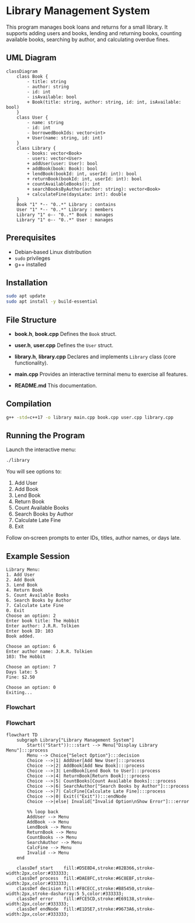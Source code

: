 # Library Management System

This program manages book loans and returns for a small library.
It supports adding users and books, lending and returning books, counting available books, searching by author, and calculating overdue fines.

## UML Diagram

```mermaid
classDiagram
    class Book {
        - title: string
        - author: string
        - id: int
        - isAvailable: bool
        + Book(title: string, author: string, id: int, isAvailable: bool)
    }
    class User {
        - name: string
        - id: int
        - borrowedBookIds: vector<int>
        + User(name: string, id: int)
    }
    class Library {
        - books: vector<Book>
        - users: vector<User>
        + addUser(user: User): bool
        + addBook(book: Book): bool
        + lendBook(bookId: int, userId: int): bool
        + returnBook(bookId: int, userId: int): bool
        + countAvailableBooks(): int
        + searchBooksByAuthor(author: string): vector<Book>
        + calculateFine(daysLate: int): double
    }
    Book "1" *-- "0..*" Library : contains
    User "1" *-- "0..*" Library : members
    Library "1" o-- "0..*" Book : manages
    Library "1" o-- "0..*" User : manages
```

## Prerequisites

- Debian‑based Linux distribution
- `sudo` privileges
- g++ installed

## Installation

```bash
sudo apt update
sudo apt install -y build-essential
```

## File Structure

- **book.h**, **book.cpp**
  Defines the `Book` struct.

- **user.h**, **user.cpp**
  Defines the `User` struct.

- **library.h**, **library.cpp**
  Declares and implements `Library` class (core functionality).

- **main.cpp**
  Provides an interactive terminal menu to exercise all features.

- **README.md**
  This documentation.

## Compilation

```bash
g++ -std=c++17 -o library main.cpp book.cpp user.cpp library.cpp
```

## Running the Program

Launch the interactive menu:

```bash
./library
```

You will see options to:

1. Add User
2. Add Book
3. Lend Book
4. Return Book
5. Count Available Books
6. Search Books by Author
7. Calculate Late Fine
8. Exit

Follow on‑screen prompts to enter IDs, titles, author names, or days late.

## Example Session

```
Library Menu:
1. Add User
2. Add Book
3. Lend Book
4. Return Book
5. Count Available Books
6. Search Books by Author
7. Calculate Late Fine
0. Exit
Choose an option: 2
Enter book title: The Hobbit
Enter author: J.R.R. Tolkien
Enter book ID: 103
Book added.

Choose an option: 6
Enter author name: J.R.R. Tolkien
103: The Hobbit

Choose an option: 7
Days late: 5
Fine: $2.50

Choose an option: 0
Exiting...
```





### Flowchart

### Flowchart

```mermaid
flowchart TD
    subgraph Library["Library Management System"]
        Start(("Start")):::start --> Menu["Display Library Menu"]:::process
        Menu --> Choice{"Select Option"}:::decision
        Choice -->|1| AddUser[Add New User]:::process
        Choice -->|2| AddBook[Add New Book]:::process
        Choice -->|3| LendBook[Lend Book to User]:::process
        Choice -->|4| ReturnBook[Return Book]:::process
        Choice -->|5| CountBooks[Count Available Books]:::process
        Choice -->|6| SearchAuthor["Search Books by Author"]:::process
        Choice -->|7| CalcFine[Calculate Late Fine]:::process
        Choice -->|0| Exit(("Exit")):::endNode
        Choice -->|else| Invalid["Invalid Option\nShow Error"]:::error

        %% loop back
        AddUser --> Menu
        AddBook --> Menu
        LendBook --> Menu
        ReturnBook --> Menu
        CountBooks --> Menu
        SearchAuthor --> Menu
        CalcFine --> Menu
        Invalid --> Menu
    end

    classDef start    fill:#D5E8D4,stroke:#82B366,stroke-width:2px,color:#333333;
    classDef process  fill:#DAE8FC,stroke:#6C8EBF,stroke-width:2px,color:#333333;
    classDef decision fill:#F8CECC,stroke:#B85450,stroke-width:2px,stroke-dasharray:5 5,color:#333333;
    classDef error    fill:#FCE5CD,stroke:#E69138,stroke-width:2px,color:#333333;
    classDef endNode  fill:#E1D5E7,stroke:#9673A6,stroke-width:2px,color:#333333;

````